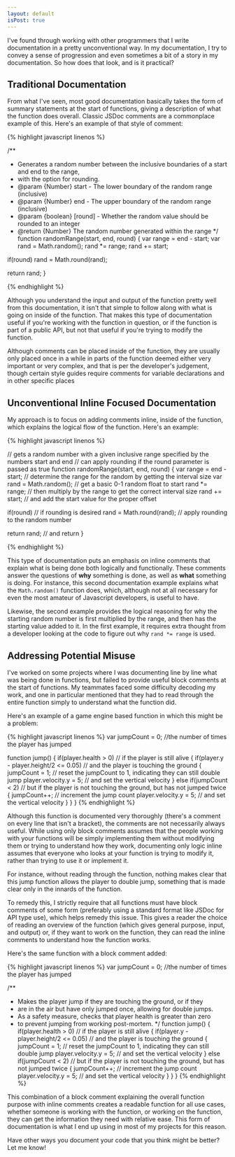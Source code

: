 ```yaml
---
layout: default
isPost: true
---
```


I've found through working with other programmers that I write documentation in 
a pretty unconventional way. In my documentation, I try to convey a sense of
progression and even sometimes a bit of a story in my documentation. So how does
that look, and is it practical?

## Traditional Documentation

From what I've seen, most good documentation basically takes the form of summary
statements at the start of functions, giving a description of what the function
does overall. Classic JSDoc comments are a commonplace example of this. Here's
an example of that style of comment:

{% highlight javascript linenos %}

/**
 * Generates a random number between the inclusive boundaries of a start and end to the range,
 * with the option for rounding.
 * @param {Number} start - The lower boundary of the random range (inclusive)
 * @param {Number} end - The upper boundary of the random range (inclusive)
 * @param {boolean} [round] - Whether the random value should be rounded to an integer
 * @return {Number} The random number generated within the range
 */
function randomRange(start, end, round)
{
  var range = end - start;
  var rand = Math.random();
  rand *= range;
  rand += start;

  if(round)
    rand = Math.round(rand);

  return rand;
}

{% endhighlight %}

Although you understand the input and output of the function pretty well
from this documentation, it isn't that simple to follow along with what
is going on inside of the function. That makes this type of documentation
useful if you're working with the function in question, or if the function
is part of a public API, but not that useful if you're trying to modify
the function.

Although comments can be placed inside of the function, they are usually
only placed once in a while in parts of the function deemed either very
important or very complex, and that is per the developer's judgement,
though certain style guides require comments for variable declarations and
in other specific places

## Unconventional Inline Focused Documentation

My approach is to focus on adding comments inline, inside of the function,
which explains the logical flow of the function. Here's an example:

{% highlight javascript linenos %}

// gets a random number with a given inclusive range specified by the numbers start and end
// can apply rounding if the round parameter is passed as true
function randomRange(start, end, round)
{
  var range = end - start; // determine the range for the random by getting the interval size
  var rand = Math.random(); // get a basic 0-1 random float to start
  rand *= range; // then multiply by the range to get the correct interval size
  rand += start; // and add the start value for the proper offset

  if(round) // if rounding is desired
    rand = Math.round(rand); // apply rounding to the random number

  return rand; // and return
}

{% endhighlight %}

This type of documentation puts an emphasis on inline comments that
explain what is being done both logically and functionally. These
comments answer the questions of **why** something is done, as well
as **what** something is doing. For instance, this second documentation
example explains what the `Math.random()` function does, which, although
not at all necessary for even the most amateur of Javascript developers,
is useful to have.

Likewise, the second example provides the logical reasoning for why the
starting random number is first multiplied by the range, and then has the
starting value added to it. In the first example, it requires extra thought
from a developer looking at the code to figure out why `rand *= range` is
used.

## Addressing Potential Misuse

I've worked on some projects where I was documenting line by line what
was being done in functions, but failed to provide useful block comments
at the start of functions. My teammates faced some difficulty decoding my
work, and one in particular mentioned that they had to read through the
entire function simply to understand what the function did.

Here's an example of a game engine based function in which this might be a problem:

{% highlight javascript linenos %}
var jumpCount = 0; //the number of times the player has jumped

function jump()
{
  if(player.health > 0) // if the player is still alive
  {
    if(player.y - player.height/2 <= 0.05) // and the player is touching the ground
    {
      jumpCount = 1; // reset the jumpCount to 1, indicating they can still double jump
      player.velocity.y = 5; // and set the vertical velocity
    }
    else if(jumpCount < 2) // but if the player is not touching the ground, but has not jumped twice
    {
      jumpCount++; // increment the jump count
      player.velocity.y = 5; // and set the vertical velocity 
    }
  }
}
{% endhighlight %}  

Although this function is documented very thoroughly (there's a comment on every
line that isn't a bracket), the comments are not necessarily always useful. While
using only block comments assumes that the people working with your functions will
be simply implementing them without modifying them or trying to understand how they
work, documenting only logic inline assumes that everyone who looks at your function
is trying to modify it, rather than trying to use it or implement it.

For instance, without reading through the function, nothing makes clear that this
jump function allows the player to double jump, something that is made clear only
in the innards of the function.

To remedy this, I strictly require that all functions must have block comments of
some form (preferably using a standard format like JSDoc for API type use), which
helps remedy this issue. This gives a reader the choice of reading an overview of
the function (which gives general purpose, input, and output) or, if they want to
work on the function, they can read the inline comments to understand how the
function works.

Here's the same function with a block comment added:

{% highlight javascript linenos %}
var jumpCount = 0; //the number of times the player has jumped

/**
 * Makes the player jump if they are touching the ground, or if they
 * are in the air but have only jumped once, allowing for double jumps.
 * As a safety measure, checks that player health is greater than zero
 * to prevent jumping from working post-mortem. 
 */
function jump()
{
  if(player.health > 0) // if the player is still alive
  {
    if(player.y - player.height/2 <= 0.05) // and the player is touching the ground
    {
      jumpCount = 1; // reset the jumpCount to 1, indicating they can still double jump
      player.velocity.y = 5; // and set the vertical velocity
    }
    else if(jumpCount < 2) // but if the player is not touching the ground, but has not jumped twice
    {
      jumpCount++; // increment the jump count
      player.velocity.y = 5; // and set the vertical velocity 
    }
  }
}
{% endhighlight %}

This combination of a block comment explaining the overall function purpose
with inline comments creates a readable function for all use cases, whether
someone is working with the function, or working on the function, they can
get the information they need with relative ease. This form of documentation
is what I end up using in most of my projects for this reason.

Have other ways you document your code that you think might be better? Let me know!